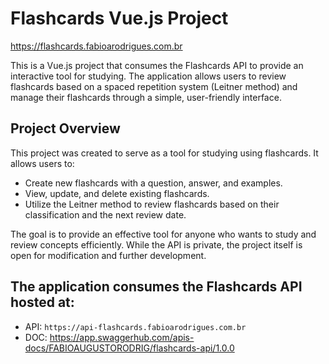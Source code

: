 # Flashcards Vue.js Project

https://flashcards.fabioarodrigues.com.br
<br>

This is a Vue.js project that consumes the Flashcards API to provide an interactive tool for studying. The application allows users to review flashcards based on a spaced repetition system (Leitner method) and manage their flashcards through a simple, user-friendly interface.

## Project Overview

This project was created to serve as a tool for studying using flashcards. It allows users to:

- Create new flashcards with a question, answer, and examples.
- View, update, and delete existing flashcards.
- Utilize the Leitner method to review flashcards based on their classification and the next review date.

The goal is to provide an effective tool for anyone who wants to study and review concepts efficiently. While the API is private, the project itself is open for modification and further development.

## The application consumes the Flashcards API hosted at:
- API: ```https://api-flashcards.fabioarodrigues.com.br```
- DOC: https://app.swaggerhub.com/apis-docs/FABIOAUGUSTORODRIG/flashcards-api/1.0.0
